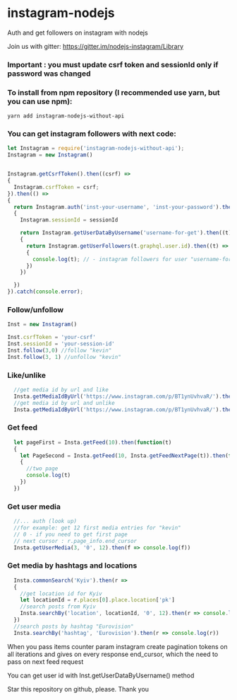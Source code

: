 # instagram-nodejs
Auth and get followers on instagram with nodejs

Join us with gitter: https://gitter.im/nodejs-instagram/Library

### Important : you must update csrf token and sessionId only if password was changed

### To install from npm repository (I recommended use yarn, but you can use npm):
```
yarn add instagram-nodejs-without-api
```

### You can get instagram followers with next code:
```js
let Instagram = require('instagram-nodejs-without-api');
Instagram = new Instagram()


Instagram.getCsrfToken().then((csrf) =>
{
  Instagram.csrfToken = csrf;
}).then(() =>
{
  return Instagram.auth('inst-your-username', 'inst-your-password').then(sessionId =>
  {
    Instagram.sessionId = sessionId

    return Instagram.getUserDataByUsername('username-for-get').then((t) =>
    {
      return Instagram.getUserFollowers(t.graphql.user.id).then((t) =>
      {
        console.log(t); // - instagram followers for user "username-for-get"
      })
    })

  })
}).catch(console.error);
```

### Follow/unfollow
```js
Inst = new Instagram()

Inst.csrfToken = 'your-csrf'
Inst.sessionId = 'your-session-id'
Inst.follow(3,0) //follow "kevin"
Inst.follow(3, 1) //unfollow "kevin"
````

### Like/unlike
````js
  //get media id by url and like
  Insta.getMediaIdByUrl('https://www.instagram.com/p/BT1ynUvhvaR/').then(r => Insta.like(r).then(d => console.log(d)))
  //get media id by url and unlike
  Insta.getMediaIdByUrl('https://www.instagram.com/p/BT1ynUvhvaR/').then(r => Insta.unlike(r).then(d => console.log(d)))
````

### Get feed
````js
  let pageFirst = Insta.getFeed(10).then(function(t)
  {
    let PageSecond = Insta.getFeed(10, Insta.getFeedNextPage(t)).then(function(t)
    {
      //two page
      console.log(t)
    })
  })
````

### Get user media
````js
  //... auth (look up)
  //for example: get 12 first media entries for "kevin"
  // 0 - if you need to get first page
  // next cursor : r.page_info.end_cursor
  Insta.getUserMedia(3, '0', 12).then(f => console.log(f))
````

### Get media by hashtags and locations
````js
  Insta.commonSearch('Kyiv').then(r =>
  {
    //get location id for Kyiv
    let locationId = r.places[0].place.location['pk']
    //search posts from Kyiv
    Insta.searchBy('location', locationId, '0', 12).then(r => console.log(r))
  })
  //search posts by hashtag "Eurovision"
  Insta.searchBy('hashtag', 'Eurovision').then(r => console.log(r))
````

When you pass items counter param instagram create pagination tokens on all iterations and gives on every response end_cursor, which the need to pass on next feed request


You can get user id with Inst.getUserDataByUsername() method

Star this repository on github, please. Thank you
